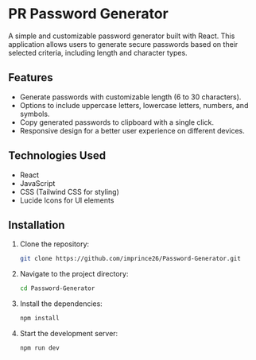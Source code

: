# PR Password Generator

A simple and customizable password generator built with React. This application allows users to generate secure passwords based on their selected criteria, including length and character types.

## Features

- Generate passwords with customizable length (6 to 30 characters).
- Options to include uppercase letters, lowercase letters, numbers, and symbols.
- Copy generated passwords to clipboard with a single click.
- Responsive design for a better user experience on different devices.

## Technologies Used

- React
- JavaScript
- CSS (Tailwind CSS for styling)
- Lucide Icons for UI elements

## Installation

1. Clone the repository:
   ```bash
   git clone https://github.com/imprince26/Password-Generator.git

2. Navigate to the project directory:
   ```bash
   cd Password-Generator

3. Install the dependencies:
   ```bash
   npm install

4. Start the development server:
   ```bash
   npm run dev

